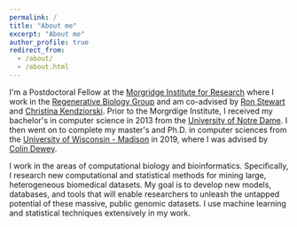 ```yaml
---
permalink: /
title: "About me"
excerpt: "About me"
author_profile: true
redirect_from: 
  - /about/
  - /about.html
---
```


I'm a Postdoctoral Fellow at the [Morgridge Institute for Research](https://morgridge.org) where I work in the [Regenerative Biology Group](https://morgridge.org/research/regenerative-biology/) and am co-advised by [Ron Stewart](https://morgridge.org/profile/ron-stewart/) and [Christina Kendziorski](https://www.biostat.wisc.edu/~kendzior/). Prior to the Morgrdige Institute, I received my bachelor's in computer science in 2013 from the [University of Notre Dame](https://www.nd.edu). I then went on to complete my master's and Ph.D. in computer sciences from the [University of Wisconsin - Madison](https://www.wisc.edu) in 2019, where I was advised by [Colin Dewey](https://www.biostat.wisc.edu/~cdewey/index.html). 

I work in the areas of computational biology and bioinformatics.  Specifically, I research new computational and statistical methods for mining large, heterogeneous biomedical datasets. My goal is to develop new models, databases, and tools that will enable researchers to unleash the untapped potential of these massive, public genomic datasets.  I use machine learning and statistical techniques extensively in my work.
